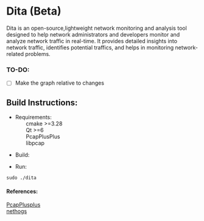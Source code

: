 # Dita (Beta)
Dita is an open-source,lightweight network monitoring and analysis tool designed to help
network administrators and developers monitor and analyze network traffic
in real-time. It provides detailed insights into network traffic, identifies potential
traffics, and helps in monitoring network-related problems.

### TO-DO:
- [ ] Make the graph relative to changes

## Build Instructions:
- Requirements: \
  &nbsp;&nbsp;&nbsp;&nbsp;&nbsp;&nbsp; cmake >=3.28 \
  &nbsp;&nbsp;&nbsp;&nbsp;&nbsp;&nbsp; Qt >=6 \
  &nbsp;&nbsp;&nbsp;&nbsp;&nbsp;&nbsp; PcapPlusPlus \
  &nbsp;&nbsp;&nbsp;&nbsp;&nbsp;&nbsp; libpcap 
- Build: 
  
- Run: 
```
sudo ./dita
```

#### References:
[PcapPlusplus](https://pcapplusplus.github.io/) \
[nethogs](https://github.com/raboof/nethogs)
